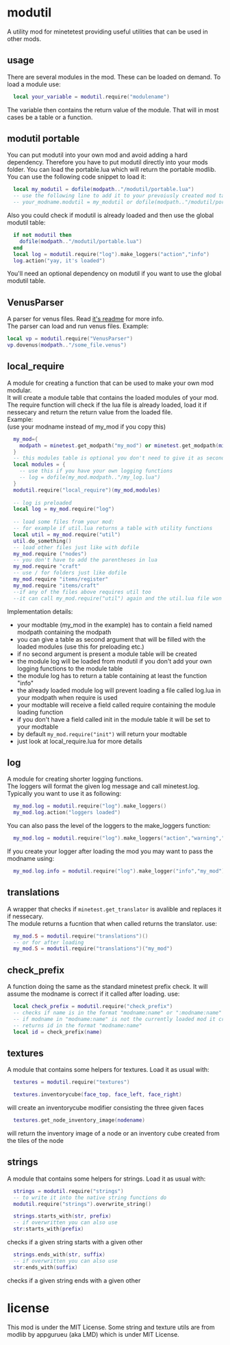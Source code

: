 # modutil
A utility mod for minetetest providing useful utilities that can be used in other mods.

## usage
There are several modules in the mod.
These can be loaded on demand.
To load a module use:

```lua
  local your_variable = modutil.require("modulename")
```

The variable then contains the return value of the module.
That will in  most cases be a table or a function.

## modutil portable
You can put modutil into your own mod and avoid adding a hard dependency.
Therefore you have to put modutil directly into your mods folder.
You can load the portable.lua which will return the portable modlib.  
You can use the following code snippet to load it:

```lua
  local my_modutil = dofile(modpath.."/modutil/portable.lua")
  -- use the following line to add it to your prevoiusly created mod table
  -- your_modname.modutil = my_modutil or dofile(modpath.."/modutil/portable.lua")
```

Also you could check if modutil is already loaded and then use the global modutil table:

```lua
  if not modutil then
    dofile(modpath.."/modutil/portable.lua")
  end
  local log = modutil.require("log").make_loggers("action","info")
  log.action("yay, it's loaded")
```

You'll need an optional dependency on modutil if you want to use the global modutil table.

## VenusParser

A parser for venus files. Read [it's readme](VenusParser/README.MD) for more info.  
The parser can load and run venus files.
Example:
```lua
local vp = modutil.require("VenusParser")
vp.dovenus(modpath.."/some_file.venus")
```

## local_require

A module for creating a function that can be used to make your own mod modular.  
It will create a module table that contains the loaded modules of your mod.  
The require function will check if the lua file is already loaded, load it if nessecary
and return the return value from the loaded file.  
Example:  
(use your modname instead of my_mod if you copy this)

```lua
  my_mod={
    modpath = minetest.get_modpath("my_mod") or minetest.get_modpath(minetest.get_current_modname())
  }
  -- this modules table is optional you don't need to give it as second argument 
  local modules = {
    -- use this if you have your own logging functions
    -- log = dofile(my_mod.modpath.."/my_log.lua")
  }
  modutil.require("local_require")(my_mod,modules)
  
  -- log is preloaded 
  local log = my_mod.require("log")
  
  -- load some files from your mod:
  -- for example if util.lua returns a table with utility functions
  local util = my_mod.require("util")
  util.do_something()
  -- load other files just like with dofile
  my_mod.require ("nodes")
  -- you don't have to add the parentheses in lua
  my_mod.require "craft"
  -- use / for folders just like dofile
  my_mod.require "items/register"
  my_mod.require "items/craft"
  --if any of the files above requires util too
  --it can call my_mod.require("util") again and the util.lua file won't be run twice
```

Implementation details:
* your modtable (my_mod in the example) has to contain a field named modpath containing the modpath
* you can give a table as second argument that will be filled with the loaded modules (use this for preloading etc.)
* if no second argument is present a module table will be created
* the module log will be loaded from modutil if you don't add your own logging functions to the module table
* the module log has to return a table containing at least the function "info"
* the already loaded module log will prevent loading a file called log.lua in your modpath when require is used
* your modtable will receive a field called require containing the module loading function
* if you don't have a field called init in the module table it will be set to your modtable
* by default `my_mod.require("init")` will return your modtable
* just look at local_require.lua for more details

## log

A module for creating shorter logging functions.  
The loggers will format the given log message and call minetest.log.  
Typically you want to use it as following:

```lua
  my_mod.log = modutil.require("log").make_loggers()
  my_mod.log.action("loggers loaded")
```

You can also pass the level of the loggers to the make_loggers function:

```lua
  my_mod.log = modutil.require("log").make_loggers("action","warning","error","debug")
```

If you create your logger after loading the mod you may want to pass the modname using:

```lua
  my_mod.log.info = modutil.require("log").make_logger("info","my_mod")
```

## translations

A wrapper that checks if `minetest.get_translator` is avalible and replaces it if nessecary.  
The module returns a fucntion that when called returns the translator.
use:

```lua
  my_mod.S = modutil.require("translations")()
  -- or for after loading
  my_mod.S = modutil.require("translations")("my_mod")
```

## check_prefix

A function doing the same as the standard minetest prefix check.
It will assume the modname is correct if it called after loading.
use:

```lua
  local check_prefix = modutil.require("check_prefix")
  -- checks if name is in the format "modname:name" or ":modname:name"
  -- if modname in "modname:name" is not the currently loaded mod it creates an error
  -- returns id in the format "modname:name"
  local id = check_prefix(name)
```

## textures

A module that contains some helpers for textures.
Load it as usual with:
```lua
  textures = modutil.require("textures")
```

```lua
  textures.inventorycube(face_top, face_left, face_right)
```
will create an inventorycube modifier consisting the three given faces

```lua
  textures.get_node_inventory_image(nodename)
```
will return the inventory image of a node
or an inventory cube created from the tiles of the node

## strings

A module that contains some helpers for strings.
Load it as usual with:
```lua
  strings = modutil.require("strings")
  -- to write it into the native string functions do
  modutil.require("strings").overwrite_string()
```

```lua
  strings.starts_with(str, prefix)
  -- if overwritten you can also use
  str:starts_with(prefix)
```
checks if a given string starts with a given other

```lua
  strings.ends_with(str, suffix)
  -- if overwritten you can also use
  str:ends_with(suffix)
```
checks if a given string ends with a given other

# license
This mod is under the MIT License.
Some string and texture utils are from modlib by appgurueu (aka LMD) which is under MIT License.
